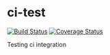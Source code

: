 ci-test
=======

[![Build Status](https://travis-ci.org/dharmeshkakadia/ci-test.svg?branch=master)](https://travis-ci.org/dharmeshkakadia/ci-test)
[![Coverage Status](https://coveralls.io/repos/dharmeshkakadia/ci-test/badge.png)](https://coveralls.io/r/dharmeshkakadia/ci-test)

Testing ci integration
